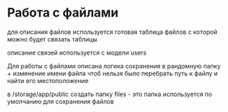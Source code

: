 # Работа с файлами

для описания файлов используется готовая таблица файлов с которой можно будет связать таблицы

описание связей используется с модели users

Для работы с файлами описана логика сохранения в рандомную папку + изменение имени файла чтоб нельзя было перебрать путь к файлу и найти его местоположение 

в /storage/app/public создать папку files - это папка используется по умолчанию для сохранения файлов
